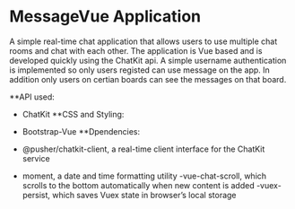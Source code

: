 # MessageVue Application
A simple real-time chat application that allows users to use multiple chat rooms and chat with each other. The application is Vue based and is developed quickly using the ChatKit api. A simple username authentication is implemented so only users registed can use message on the app. In addition only users on certian boards can see the messages on that board. 

**API used:

  - ChatKit
**CSS and Styling: 

  - Bootstrap-Vue
**Dpendencies:

  - @pusher/chatkit-client, a real-time client interface for the ChatKit service
  - moment, a date and time formatting utility
  -vue-chat-scroll, which scrolls to the bottom automatically when new content is added
  -vuex-persist, which saves Vuex state in browser’s local storage
